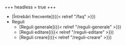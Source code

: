 +++
headless = true
+++

- [Întrebări frecvente]({{< relref "/faq" >}})
- Reguli
  - [Reguli generale]({{< relref "/reguli-generale" >}})
  - [Reguli editare]({{< relref "/reguli-editare" >}})
  - [Reguli creare]({{< relref "/reguli-creare" >}})
